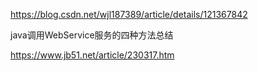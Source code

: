 https://blog.csdn.net/wjl187389/article/details/121367842



java调用WebService服务的四种方法总结

https://www.jb51.net/article/230317.htm